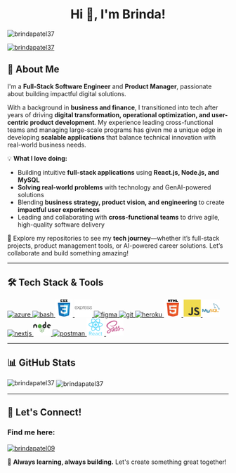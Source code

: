 <h1 align="center">Hi 👋, I'm Brinda!</h1>  

<p align="left">  
  <img src="https://komarev.com/ghpvc/?username=brindapatel37&label=Profile%20views&color=0e75b6&style=flat" alt="brindapatel37" />  
</p>  

<p align="left">  
  <a href="https://github.com/ryo-ma/github-profile-trophy">
    <img src="https://github-profile-trophy.vercel.app/?username=brindapatel37" alt="brindapatel37" />
  </a>  
</p>  

## 🚀 About Me  
I'm a **Full-Stack Software Engineer** and **Product Manager**, passionate about building impactful digital solutions.  

With a background in **business and finance**, I transitioned into tech after years of driving **digital transformation, operational optimization, and user-centric product development**. My experience leading cross-functional teams and managing large-scale programs has given me a unique edge in developing **scalable applications** that balance technical innovation with real-world business needs.  

💡 **What I love doing:**  
- Building intuitive **full-stack applications** using **React.js, Node.js, and MySQL**  
- **Solving real-world problems** with technology and GenAI-powered solutions  
- Blending **business strategy, product vision, and engineering** to create **impactful user experiences**  
- Leading and collaborating with **cross-functional teams** to drive agile, high-quality software delivery  

👀 Explore my repositories to see my **tech journey**—whether it’s full-stack projects, product management tools, or AI-powered career solutions. Let’s collaborate and build something amazing!  

---

## 🛠️ Tech Stack & Tools  
<p align="left">  
  <a href="https://azure.microsoft.com/en-in/" target="_blank"> <img src="https://www.vectorlogo.zone/logos/microsoft_azure/microsoft_azure-icon.svg" alt="azure" width="40" height="40"/> </a>  
  <a href="https://www.gnu.org/software/bash/" target="_blank"> <img src="https://www.vectorlogo.zone/logos/gnu_bash/gnu_bash-icon.svg" alt="bash" width="40" height="40"/> </a>  
  <a href="https://www.w3schools.com/css/" target="_blank"> <img src="https://raw.githubusercontent.com/devicons/devicon/master/icons/css3/css3-original-wordmark.svg" alt="css3" width="40" height="40"/> </a>  
  <a href="https://expressjs.com" target="_blank"> <img src="https://raw.githubusercontent.com/devicons/devicon/master/icons/express/express-original-wordmark.svg" alt="express" width="40" height="40"/> </a>  
  <a href="https://www.figma.com/" target="_blank"> <img src="https://www.vectorlogo.zone/logos/figma/figma-icon.svg" alt="figma" width="40" height="40"/> </a>  
  <a href="https://git-scm.com/" target="_blank"> <img src="https://www.vectorlogo.zone/logos/git-scm/git-scm-icon.svg" alt="git" width="40" height="40"/> </a>  
  <a href="https://heroku.com" target="_blank"> <img src="https://www.vectorlogo.zone/logos/heroku/heroku-icon.svg" alt="heroku" width="40" height="40"/> </a>  
  <a href="https://www.w3.org/html/" target="_blank"> <img src="https://raw.githubusercontent.com/devicons/devicon/master/icons/html5/html5-original-wordmark.svg" alt="html5" width="40" height="40"/> </a>  
  <a href="https://developer.mozilla.org/en-US/docs/Web/JavaScript" target="_blank"> <img src="https://raw.githubusercontent.com/devicons/devicon/master/icons/javascript/javascript-original.svg" alt="javascript" width="40" height="40"/> </a>  
  <a href="https://www.mysql.com/" target="_blank"> <img src="https://raw.githubusercontent.com/devicons/devicon/master/icons/mysql/mysql-original-wordmark.svg" alt="mysql" width="40" height="40"/> </a>  
  <a href="https://nextjs.org/" target="_blank"> <img src="https://cdn.worldvectorlogo.com/logos/nextjs-2.svg" alt="nextjs" width="40" height="40"/> </a>  
  <a href="https://nodejs.org" target="_blank"> <img src="https://raw.githubusercontent.com/devicons/devicon/master/icons/nodejs/nodejs-original-wordmark.svg" alt="nodejs" width="40" height="40"/> </a>  
  <a href="https://postman.com" target="_blank"> <img src="https://www.vectorlogo.zone/logos/getpostman/getpostman-icon.svg" alt="postman" width="40" height="40"/> </a>  
  <a href="https://reactjs.org/" target="_blank"> <img src="https://raw.githubusercontent.com/devicons/devicon/master/icons/react/react-original-wordmark.svg" alt="react" width="40" height="40"/> </a>  
  <a href="https://sass-lang.com" target="_blank"> <img src="https://raw.githubusercontent.com/devicons/devicon/master/icons/sass/sass-original.svg" alt="sass" width="40" height="40"/> </a>  
</p>  

---

## 📊 GitHub Stats  
<p><img align="left" src="https://github-readme-stats.vercel.app/api/top-langs?username=brindapatel37&show_icons=true&locale=en&layout=compact" alt="brindapatel37" /></p>  

<p>&nbsp;<img align="center" src="https://github-readme-stats.vercel.app/api?username=brindapatel37&show_icons=true&locale=en" alt="brindapatel37" /></p>  

---

## 🤝 Let's Connect!  
<h3 align="left">Find me here:</h3>  
<p align="left">  
  <a href="https://linkedin.com/in/brindapatel09" target="_blank">
    <img align="center" src="https://raw.githubusercontent.com/rahuldkjain/github-profile-readme-generator/master/src/images/icons/Social/linked-in-alt.svg" alt="brindapatel09" height="30" width="40" />
  </a>  
</p>  

🚀 **Always learning, always building.** Let's create something great together!  



